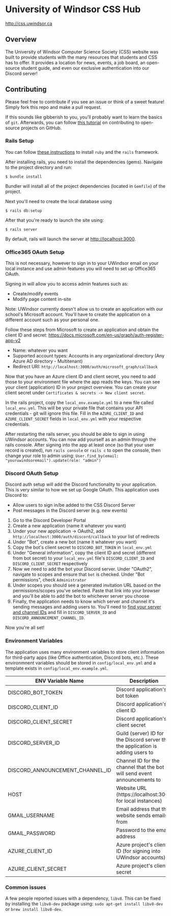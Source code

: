 # University of Windsor CSS Hub

http://css.uwindsor.ca

## Overview

The University of Windsor Computer Science Society (CSS) website was built to provide students with the many resources that students and CSS has to offer. It provides a location for news, events, a job board, an open-source student guide, and even our exclusive authentication into our Discord server!

## Contributing

Please feel free to contribute if you see an issue or think of a sweet feature! Simply fork this repo and make a pull request.

If this sounds like gibberish to you, you'll probably want to learn the basics of `git`. Afterwards, you can follow [this tutorial](https://akrabat.com/the-beginners-guide-to-contributing-to-a-github-project/) on contributing to open-source projects on GitHub.

### Rails Setup

You can follow [these instructions](https://www.tutorialspoint.com/ruby-on-rails/rails-installation.htm) to install `ruby` and the `rails` framework.

After installing rails, you need to install the dependencies (gems). Navigate to the project directory and run:

`$ bundle install`

Bundler will install all of the project dependencies (located in `Gemfile`) of the project.

Next you'll need to create the local database using

`$ rails db:setup`

After that you're ready to launch the site using:

`$ rails server`

By default, rails will launch the server at [http://localhost:3000](http://localhost:3000).

### Office365 OAuth Setup

This is not necessary, however to sign in to your UWindsor email on your local instance and use admin features you will need to set up Office365 OAuth.

Signing in will allow you to access admin features such as:
- Create/modify events
- Modify page content in-site

Note: UWindsor currently doesn't allow us to create an application with our school's Microsoft account. You'll have to create the application on a different account such as your personal one.

Follow these steps from Microsoft to create an application and obtain the client ID and secret: https://docs.microsoft.com/en-us/graph/auth-register-app-v2
- Name: whatever you want
- Supported account types: Accounts in any organizational directory (Any Azure AD directory - Multitenant)
- Redirect URI: `http://localhost:3000/auth/microsoft_graph/callback`

Now that you have an Azure client ID and client secret, you need to add those to your environment file where the app reads the keys. You can see your client (application) ID in your project overview. You can create your client secret under `Certificates & secrets -> New client secret`.

In the rails project, copy the `local_env.example.yml` to a new file called `local_env.yml`. This will be your private file that contains your API credentials - git will ignore this file. Fill in the `AZURE_CLIENT_ID` and `AZURE_CLIENT_SECRET` fields in `local_env.yml` with your respective credentials.

After restarting the rails server, you should be able to sign in using UWindsor accounts. You can now add yourself as an admin through the rails console. After signing into the app at least once (so that your user record is created), run `rails console` or `rails c` to open the console, then change your role to admin using:
`User.find_by(email: "youruwindsoremail").update(role: "admin")`

### Discord OAuth Setup

Discord auth setup will add the Discord functionality to your application. This is very similar to how we set up Google OAuth. This application uses Discord to:
- Allow users to sign in/be added to the CSS Discord Server
- Post messages in the Discord server (e.g. new events)

1. Go to the Discord Developer Portal
2. Create a new application (name it whatever you want)
3. Under your new application -> OAuth2, add `http://localhost:3000/auth/discord/callback` to your list of redirects
4. Under "Bot", create a new bot (name it whatever you want)
5. Copy the bot's client secret to `DISCORD_BOT_TOKEN` in `local_env.yml`
6. Under "General information", copy the client ID and secret (different from bot secret) to your `local_env.yml` file's `DISCORD_CLIENT_ID` and `DISCORD_CLIENT_SECRET` respectively
7. Now we need to add the bot your Discord server. Under "OAuth2", navigate to scopes and ensure that `bot` is checked. Under "Bot permissions", check `Administrator`
8. Under scopes you should see a generated invitation URL based on the permissions/scopes you've selected. Paste that link into your browser and you'll be able to add the bot to whichever server you choose
9. Finally, the application needs to know which server and channel it's sending messages and adding users to. You'll need to [find your server and channel IDs](https://support.discordapp.com/hc/en-us/articles/206346498-Where-can-I-find-my-User-Server-Message-ID-) and fill in `DISCORD_SERVER_ID` and `DISCORD_ANNOUNCEMENT_CHANNEL_ID`.

Now you're all set!

### Environment Variables

The application uses many environment variables to store client information for third-party apps (like Office authentication, Discord bots, etc.). These environmnent variables should be stored in `config/local_env.yml` and a template exists in `config/local_env.example.yml`.

| ENV Variable Name         | Description                                                                      |
|---------------------------|----------------------------------------------------------------------------------|
| DISCORD_BOT_TOKEN         | Discord application's bot token                                                  |
| DISCORD_CLIENT_ID         | Discord application's client ID                                                  |
| DISCORD_CLIENT_SECRET     | Discord application's client secret                                              |
| DISCORD_SERVER_ID          | Guild (server) ID for the Discord server that the application is adding users to |
| DISCORD_ANNOUNCEMENT_CHANNEL_ID | Channel ID for the channel that the bot will send event announcements to         |
| HOST                      | Website URL (https://localhost:3000 for local instances)                         |
| GMAIL_USERNAME            | Email address that the website sends emails from                                 |
| GMAIL_PASSWORD            | Password to the email address                                                    |
| AZURE_CLIENT_ID           | Azure project's client ID (for signing into UWindsor accounts)                   |
| AZURE_CLIENT_SECRET       | Azure project's client secret                                                    |

### Common issues

A few people reported issues with a dependency, `libv8`. This can be fixed by installing the `libv8-dev` package using:
`sudo apt-get install libv8-dev` or `brew install libv8-dev`.

